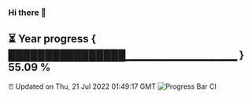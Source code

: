 ### Hi there 👋
⏳ Year progress { ████████████████▁▁▁▁▁▁▁▁▁▁▁▁▁▁ } 55.09 %
---
⏰ Updated on Thu, 21 Jul 2022 01:49:17 GMT
![Progress Bar CI](https://github.com/liununu/liununu/workflows/Progress%20Bar%20CI/badge.svg)
